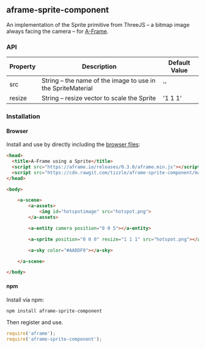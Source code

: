 ## aframe-sprite-component

An implementation of the Sprite primitive from ThreeJS – a bitmap image always facing the camera – for [A-Frame](https://aframe.io).

### API

| Property | Description | Default Value |
| -------- | ----------- | ------------- |
| src | String – the name of the image to use in the SpriteMaterial | '' |
| resize | String – resize vector to scale the Sprite | '1 1 1' |


### Installation

#### Browser

Install and use by directly including the [browser files](dist):

```html
<head>
  <title>A-Frame using a Sprite</title>
  <script src="https://aframe.io/releases/0.3.0/aframe.min.js"></script>
  <script src="https://cdn.rawgit.com/tizzle/aframe-sprite-component/master/dist/aframe-sprite-component.min.js"></script>
</head>

<body>

    <a-scene>
        <a-assets>
            <img id="hotspotimage" src="hotspot.png">
        </a-assets>

        <a-entity camera position="0 0 5"></a-entity>

        <a-sprite position="0 0 0" resize="1 1 1" src="hotspot.png"></a-sprite>

        <a-sky color="#AADDF0"></a-sky>

    </a-scene>

</body>
```

#### npm

Install via npm:

```bash
npm install aframe-sprite-component
```

Then register and use.

```js
require('aframe');
require('aframe-sprite-component');
```
